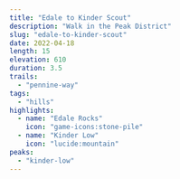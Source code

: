 ```yaml
---
title: "Edale to Kinder Scout"
description: "Walk in the Peak District"
slug: "edale-to-kinder-scout"
date: 2022-04-18
length: 15
elevation: 610
duration: 3.5
trails:
  - "pennine-way"
tags:
  - "hills"
highlights:
  - name: "Edale Rocks"
    icon: "game-icons:stone-pile"
  - name: "Kinder Low"
    icon: "lucide:mountain"
peaks:
  - "kinder-low"
---
```

